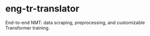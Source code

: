 # eng-tr-translator
End-to-end NMT: data scraping, preprocessing, and customizable Transformer training.
